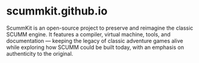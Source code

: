 # scummkit.github.io
ScummKit is an open-source project to preserve and reimagine the classic SCUMM engine. It features a compiler, virtual machine, tools, and documentation — keeping the legacy of classic adventure games alive while exploring how SCUMM could be built today, with an emphasis on authenticity to the original.
